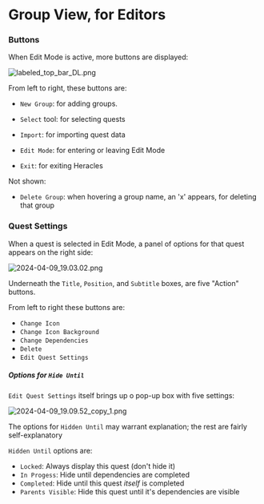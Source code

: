 # Group View, for Editors

### Buttons
When Edit Mode is active, more buttons are displayed:

![labeled_top_bar_DL.png](labeled_top_bar_DL.png)

From left to right, these buttons are:

- `New Group`: for adding groups.
- `Select` tool: for selecting quests

- `Import`: for importing quest data
- `Edit Mode`: for entering or leaving Edit Mode
- `Exit`: for exiting Heracles

Not shown:
- `Delete Group`: when hovering a group name, an 'x' appears, for deleting that group

### Quest Settings
When a quest is selected in Edit Mode, a panel of options for that quest appears on the right side:

![2024-04-09_19.03.02.png](2024-04-09_19.03.02.png)

Underneath the `Title`, `Position`, and `Subtitle` boxes, are five "Action" buttons.

From left to right these buttons are:
- `Change Icon`
- `Change Icon Background`
- `Change Dependencies`
- `Delete`
- `Edit Quest Settings`

##### Options for `Hide Until`
`Edit Quest Settings` itself brings up o pop-up box with five settings:

![2024-04-09_19.09.52_copy_1.png](2024-04-09_19.09.52_copy_1.png)

The options for `Hidden Until` may warrant explanation; the rest are fairly self-explanatory

`Hidden Until` options are:
- `Locked`: Always display this quest (don't hide it)
- `In Progess`: Hide until dependencies are completed
- `Completed`: Hide until this quest _itself_ is completed
- `Parents Visible`: Hide this quest until it's dependencies are visible
